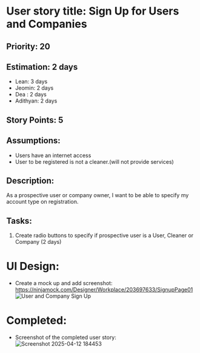 # User story title: Sign Up for Users and Companies

## Priority: 20

## Estimation: 2 days

* Lean: 3 days
* Jeomin: 2 days
*  Dea : 2 days
* Adithyan: 2 days

## Story Points: 5


## Assumptions:
- Users have an internet access
- User to be registered is not a cleaner.(will not provide services)

## Description: 
As a prospective user or company owner, I want to be able to specify my account type on registration.

## Tasks:

1. Create radio buttons to specify if prospective user is a User, Cleaner or Company (2 days)


# UI Design:
* Create a mock up and add screenshot: https://ninjamock.com/Designer/Workplace/203697633/SignupPage01
  ![User and Company Sign Up](https://github.com/user-attachments/assets/b75d5510-9d05-4737-a3ed-84564bb5d4ba)


# Completed:
* Screenshot of the completed user story:
  ![Screenshot 2025-04-12 184453](https://github.com/user-attachments/assets/7d8e163f-7b52-42af-94f2-430f70b07c76)



